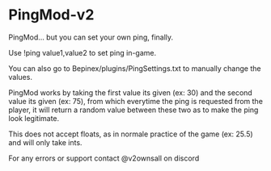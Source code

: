 # PingMod-v2
PingMod... but you can set your own ping, finally.


Use !ping value1,value2 to set ping in-game.

You can also go to Bepinex/plugins/PingSettings.txt to manually change the values.


PingMod works by taking the first value its given (ex: 30) and the second value its given (ex: 75), from which everytime the ping is requested from the player, it will return a random value between these two as to make the ping look legitimate.

This does not accept floats, as in normale practice of the game (ex: 25.5) and will only take ints.


For any errors or support contact @v2ownsall on discord
